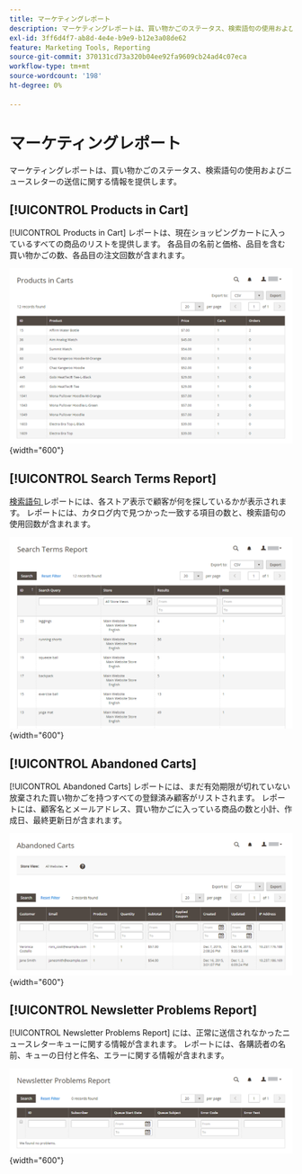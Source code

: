 ```yaml
---
title: マーケティングレポート
description: マーケティングレポートは、買い物かごのステータス、検索語句の使用およびニュースレターの送信に関する情報を提供します。
exl-id: 3ff6d4f7-ab8d-4e4e-b9e9-b12e3a08de62
feature: Marketing Tools, Reporting
source-git-commit: 370131cd73a320b04ee92fa9609cb24ad4c07eca
workflow-type: tm+mt
source-wordcount: '198'
ht-degree: 0%

---
```


# マーケティングレポート

マーケティングレポートは、買い物かごのステータス、検索語句の使用およびニュースレターの送信に関する情報を提供します。

## [!UICONTROL Products in Cart]

[!UICONTROL Products in Cart] レポートは、現在ショッピングカートに入っているすべての商品のリストを提供します。 各品目の名前と価格、品目を含む買い物かごの数、各品目の注文回数が含まれます。

![ 買い物かご内の商品レポート ](./assets/products-in-cart.png){width="600"}

## [!UICONTROL Search Terms Report]

[ 検索語句 ](../catalog/search-terms.md#search-terms-report) レポートには、各ストア表示で顧客が何を探しているかが表示されます。 レポートには、カタログ内で見つかった一致する項目の数と、検索語句の使用回数が含まれます。

![ 検索語句レポート ](./assets/search-terms.png){width="600"}

## [!UICONTROL Abandoned Carts]

[!UICONTROL Abandoned Carts] レポートには、まだ有効期限が切れていない放棄された買い物かごを持つすべての登録済み顧客がリストされます。 レポートには、顧客名とメールアドレス、買い物かごに入っている商品の数と小計、作成日、最終更新日が含まれます。

![ 放棄された買い物かごレポート ](./assets/abandoned-carts.png){width="600"}

## [!UICONTROL Newsletter Problems Report]

[!UICONTROL Newsletter Problems Report] には、正常に送信されなかったニュースレターキューに関する情報が含まれます。 レポートには、各購読者の名前、キューの日付と件名、エラーに関する情報が含まれます。

![ ニュースレターの問題レポート ](./assets/newsletter-problems.png){width="600"}
